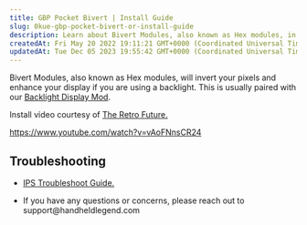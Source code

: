 ```yaml
---
title: GBP Pocket Bivert | Install Guide
slug: 0kue-gbp-pocket-bivert-or-install-guide
description: Learn about Bivert Modules, also known as Hex modules, in this document and discover how they can enhance display quality by inverting pixels when combined with a backlight. Find helpful resources such as an installation video and troubleshooting guide fo
createdAt: Fri May 20 2022 19:11:21 GMT+0000 (Coordinated Universal Time)
updatedAt: Tue Dec 05 2023 19:55:42 GMT+0000 (Coordinated Universal Time)
---
```


Bivert Modules, also known as Hex modules, will invert your pixels and enhance your display if you are using a backlight. This is usually paired with our [Backlight Display Mod](https://handheldlegend.com/products/game-boy-backlight-v3?_pos=1&_sid=379e52602&_ss=r\&variant=4515813315).

Install video courtesy of [The Retro Future.](https://www.youtube.com/c/TheRetroFuture)

<https://www.youtube.com/watch?v=vAoFNnsCR24>

## Troubleshooting

*   [IPS Troubleshoot Guide.](https://wiki.handheldlegend.com/ips-troubleshooting-guide)

*   If you have any questions or concerns, please reach out to support\@handheldlegend.com

